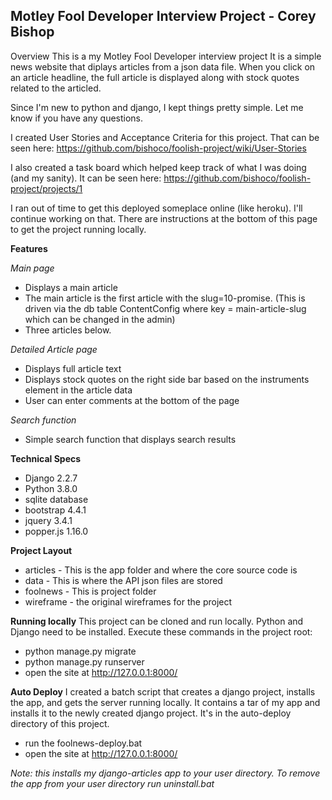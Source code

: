 ## Motley Fool Developer Interview Project - Corey Bishop

Overview
This is a my Motley Fool Developer interview project It is a simple news website that diplays articles from a json data file. When you click on an article headline, the full article is displayed along with stock quotes related to the articled.

Since I'm new to python and django, I kept things pretty simple. Let me know if you have any questions.

I created User Stories and Acceptance Criteria for this project. That can be seen here: https://github.com/bishoco/foolish-project/wiki/User-Stories

I also created a task board which helped keep track of what I was doing (and my sanity). It can be seen here: https://github.com/bishoco/foolish-project/projects/1

I ran out of time to get this deployed someplace online (like heroku). I'll continue working on that. There are instructions at the bottom of this page to get the project running locally. 

**Features**

_Main page_
* Displays a main article
* The main article is the first article with the slug=10-promise. (This is driven via the db table ContentConfig where key = main-article-slug which can be changed in the admin)
* Three articles below.

_Detailed Article page_
* Displays full article text
* Displays stock quotes on the right side bar based on the instruments element in the article data
* User can enter comments at the bottom of the page

_Search function_
* Simple search function that displays search results

**Technical Specs**
* Django 2.2.7
* Python 3.8.0
* sqlite database
* bootstrap 4.4.1
* jquery 3.4.1
* popper.js 1.16.0

**Project Layout**
* articles - This is the app folder and where the core source code is
* data - This is where the API json files are stored
* foolnews - This is project folder
* wireframe - the original wireframes for the project

**Running locally**
This project can be cloned and run locally. Python and Django need to be installed. Execute these commands in the project root:
* python manage.py migrate
* python manage.py runserver
* open the site at http://127.0.0.1:8000/

**Auto Deploy**
I created a batch script that creates a django project, installs the app, and gets the server running locally. It contains a tar of my app and installs it to the newly created django project. It's in the auto-deploy directory of this project. 
* run the foolnews-deploy.bat
* open the site at http://127.0.0.1:8000/

_Note: this installs my django-articles app to your user directory. To remove the app from your user directory run uninstall.bat_

